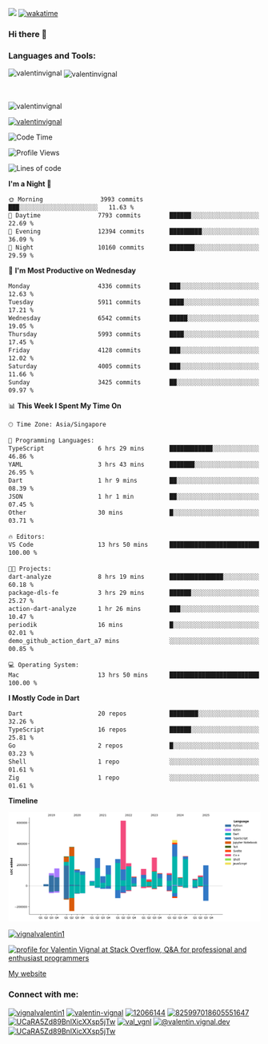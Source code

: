 
![](https://komarev.com/ghpvc/?username=valentinvignal&label=Profile%20views&color=0e75b6&style=flat)
[![wakatime](https://wakatime.com/badge/user/a700230c-ba51-4378-8fbc-fbcb542401ed.svg)](https://wakatime.com/@a700230c-ba51-4378-8fbc-fbcb542401ed)

### Hi there 👋

<h3 align="left">Languages and Tools:</h3>


<p><img align="left" src="https://github-readme-stats.vercel.app/api?username=ValentinVignal&count_private=true&show_icons=true&theme=dark" alt="valentinvignal" /></p>

<p>&nbsp;<img align="center" src="https://github-readme-stats.vercel.app/api/top-langs/?username=ValentinVignal&hide=jupyter%20notebook&layout=compact&theme=dark" alt="valentinvignal" /></p>

<br/>

<p><img align="center" src="https://github-readme-streak-stats.herokuapp.com/?user=valentinvignal&theme=dark" alt="valentinvignal" /></p>


<p align="left"> <a href="https://github.com/ryo-ma/github-profile-trophy"><img src="https://github-profile-trophy.vercel.app/?username=valentinvignal&theme=darkhub" alt="valentinvignal" /></a> </p>

<!--START_SECTION:waka-->
![Code Time](http://img.shields.io/badge/Code%20Time-3%2C488%20hrs%2016%20mins-blue)

![Profile Views](http://img.shields.io/badge/Profile%20Views-0-blue)

![Lines of code](https://img.shields.io/badge/From%20Hello%20World%20I%27ve%20Written-4.9%20million%20lines%20of%20code-blue)

**I'm a Night 🦉** 

```text
🌞 Morning                3993 commits        ███░░░░░░░░░░░░░░░░░░░░░░   11.63 % 
🌆 Daytime                7793 commits        ██████░░░░░░░░░░░░░░░░░░░   22.69 % 
🌃 Evening                12394 commits       █████████░░░░░░░░░░░░░░░░   36.09 % 
🌙 Night                  10160 commits       ███████░░░░░░░░░░░░░░░░░░   29.59 % 
```
📅 **I'm Most Productive on Wednesday** 

```text
Monday                   4336 commits        ███░░░░░░░░░░░░░░░░░░░░░░   12.63 % 
Tuesday                  5911 commits        ████░░░░░░░░░░░░░░░░░░░░░   17.21 % 
Wednesday                6542 commits        █████░░░░░░░░░░░░░░░░░░░░   19.05 % 
Thursday                 5993 commits        ████░░░░░░░░░░░░░░░░░░░░░   17.45 % 
Friday                   4128 commits        ███░░░░░░░░░░░░░░░░░░░░░░   12.02 % 
Saturday                 4005 commits        ███░░░░░░░░░░░░░░░░░░░░░░   11.66 % 
Sunday                   3425 commits        ██░░░░░░░░░░░░░░░░░░░░░░░   09.97 % 
```


📊 **This Week I Spent My Time On** 

```text
🕑︎ Time Zone: Asia/Singapore

💬 Programming Languages: 
TypeScript               6 hrs 29 mins       ████████████░░░░░░░░░░░░░   46.86 % 
YAML                     3 hrs 43 mins       ███████░░░░░░░░░░░░░░░░░░   26.95 % 
Dart                     1 hr 9 mins         ██░░░░░░░░░░░░░░░░░░░░░░░   08.39 % 
JSON                     1 hr 1 min          ██░░░░░░░░░░░░░░░░░░░░░░░   07.45 % 
Other                    30 mins             █░░░░░░░░░░░░░░░░░░░░░░░░   03.71 % 

🔥 Editors: 
VS Code                  13 hrs 50 mins      █████████████████████████   100.00 % 

🐱‍💻 Projects: 
dart-analyze             8 hrs 19 mins       ███████████████░░░░░░░░░░   60.18 % 
package-dls-fe           3 hrs 29 mins       ██████░░░░░░░░░░░░░░░░░░░   25.27 % 
action-dart-analyze      1 hr 26 mins        ███░░░░░░░░░░░░░░░░░░░░░░   10.47 % 
periodik                 16 mins             █░░░░░░░░░░░░░░░░░░░░░░░░   02.01 % 
demo_github_action_dart_a7 mins              ░░░░░░░░░░░░░░░░░░░░░░░░░   00.85 % 

💻 Operating System: 
Mac                      13 hrs 50 mins      █████████████████████████   100.00 % 
```

**I Mostly Code in Dart** 

```text
Dart                     20 repos            ████████░░░░░░░░░░░░░░░░░   32.26 % 
TypeScript               16 repos            ██████░░░░░░░░░░░░░░░░░░░   25.81 % 
Go                       2 repos             █░░░░░░░░░░░░░░░░░░░░░░░░   03.23 % 
Shell                    1 repo              ░░░░░░░░░░░░░░░░░░░░░░░░░   01.61 % 
Zig                      1 repo              ░░░░░░░░░░░░░░░░░░░░░░░░░   01.61 % 
```



**Timeline**

![Lines of Code chart](https://raw.githubusercontent.com/ValentinVignal/ValentinVignal/main/assets/bar_graph.png)


<!--END_SECTION:waka-->

<p align="left"> <a href="https://twitter.com/vignalvalentin1" target="blank"><img src="https://img.shields.io/twitter/follow/vignalvalentin1?logo=twitter" alt="vignalvalentin1" /></a> </p>

<a href="https://stackoverflow.com/users/12066144/valentin-vignal"><img src="https://stackexchange.com/users/flair/16694563.png?theme=dark" width="208" height="58" alt="profile for Valentin Vignal at Stack Overflow, Q&amp;A for professional and enthusiast programmers" title="profile for Valentin Vignal at Stack Overflow, Q&amp;A for professional and enthusiast programmers"></a>

[My website](https://valentinvignal.github.io/portfolio/)

<h3 align="left">Connect with me:</h3>
<p align="left">
<a href="https://twitter.com/vignalvalentin1" target="blank"><img align="center" src="https://raw.githubusercontent.com/rahuldkjain/github-profile-readme-generator/master/src/images/icons/Social/twitter.svg" alt="vignalvalentin1" height="30" width="40" /></a>
<a href="https://linkedin.com/in/valentin-vignal" target="blank"><img align="center" src="https://raw.githubusercontent.com/rahuldkjain/github-profile-readme-generator/master/src/images/icons/Social/linked-in-alt.svg" alt="valentin-vignal" height="30" width="40" /></a>
<a href="https://stackoverflow.com/users/12066144" target="blank"><img align="center" src="https://raw.githubusercontent.com/rahuldkjain/github-profile-readme-generator/master/src/images/icons/Social/stack-overflow.svg" alt="12066144" height="30" width="40" /></a>
<a href="https://discordapp.com/users/825997018605551647" target="blank"><img align="center" src="https://raw.githubusercontent.com/rahuldkjain/github-profile-readme-generator/master/src/images/icons/Social/discord.svg" alt="825997018605551647" height="30" width="40" /></a>
<a href="https://www.reddit.com/user/ValentinVignal" target="blank"><img align="center" src="https://raw.githubusercontent.com/rahuldkjain/github-profile-readme-generator/master/src/images/icons/Social/reddit.svg" alt="UCaRA5Zd89BnlXicXXsp5jTw" height="30" width="40" /></a>
<a href="https://instagram.com/valentin_vignal" target="blank"><img align="center" src="https://raw.githubusercontent.com/rahuldkjain/github-profile-readme-generator/master/src/images/icons/Social/instagram.svg" alt="val_vgnl" height="30" width="40" /></a>
<a href="https://medium.com/@valentin.vignal.dev" target="blank"><img align="center" src="https://raw.githubusercontent.com/rahuldkjain/github-profile-readme-generator/master/src/images/icons/Social/medium.svg" alt="@valentin.vignal.dev" height="30" width="40" /></a>
<a href="https://www.youtube.com/channel/UCaRA5Zd89BnlXicXXsp5jTw" target="blank"><img align="center" src="https://raw.githubusercontent.com/rahuldkjain/github-profile-readme-generator/master/src/images/icons/Social/youtube.svg" alt="UCaRA5Zd89BnlXicXXsp5jTw" height="30" width="40" /></a>
</p>



